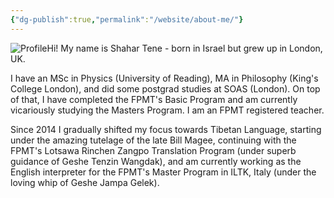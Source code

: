 ```yaml
---
{"dg-publish":true,"permalink":"/website/about-me/"}
---
```


<img src="/img/user/website/profile.jpg" alt="Profile" class="profile-pic">Hi! My name is Shahar Tene - born in Israel but grew up in London, UK.

I have an MSc in Physics (University of Reading), MA in Philosophy (King's College London), and did some postgrad studies at SOAS (London). On top of that, I have completed the FPMT's Basic Program and am currently vicariously studying the Masters Program. 
I am an FPMT registered teacher.

Since 2014 I gradually shifted my focus towards Tibetan Language, starting under the amazing tutelage of the late Bill Magee, continuing with the FPMT's Lotsawa Rinchen Zangpo Translation Program (under superb guidance of Geshe Tenzin Wangdak), and am currently working as the English interpreter for the FPMT's Master Program in ILTK, Italy (under the loving whip of Geshe Jampa Gelek).







